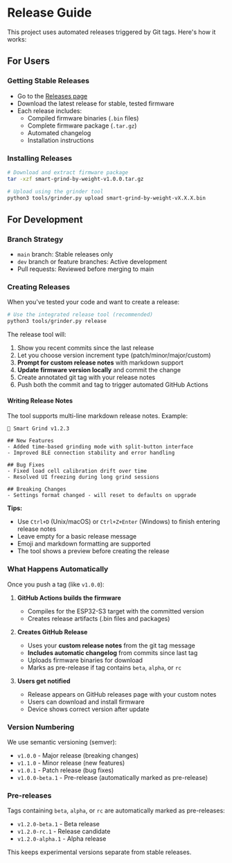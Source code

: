 # Release Guide

This project uses automated releases triggered by Git tags. Here's how it works:

## For Users

### Getting Stable Releases
- Go to the [Releases page](https://github.com/jaapp/smart-grind-by-weight/releases)
- Download the latest release for stable, tested firmware
- Each release includes:
  - Compiled firmware binaries (`.bin` files)
  - Complete firmware package (`.tar.gz`)
  - Automated changelog
  - Installation instructions

### Installing Releases
```bash
# Download and extract firmware package
tar -xzf smart-grind-by-weight-v1.0.0.tar.gz

# Upload using the grinder tool
python3 tools/grinder.py upload smart-grind-by-weight-vX.X.X.bin
```

## For Development

### Branch Strategy
- `main` branch: Stable releases only
- `dev` branch or feature branches: Active development
- Pull requests: Reviewed before merging to main

### Creating Releases

When you've tested your code and want to create a release:

```bash
# Use the integrated release tool (recommended)
python3 tools/grinder.py release
```

The release tool will:
1. Show you recent commits since the last release
2. Let you choose version increment type (patch/minor/major/custom)
3. **Prompt for custom release notes** with markdown support
4. **Update firmware version locally** and commit the change
5. Create annotated git tag with your release notes
6. Push both the commit and tag to trigger automated GitHub Actions

#### Writing Release Notes

The tool supports multi-line markdown release notes. Example:

```
🚀 Smart Grind v1.2.3

## New Features
- Added time-based grinding mode with split-button interface
- Improved BLE connection stability and error handling

## Bug Fixes  
- Fixed load cell calibration drift over time
- Resolved UI freezing during long grind sessions

## Breaking Changes
- Settings format changed - will reset to defaults on upgrade
```

**Tips:**
- Use `Ctrl+D` (Unix/macOS) or `Ctrl+Z+Enter` (Windows) to finish entering release notes
- Leave empty for a basic release message
- Emoji and markdown formatting are supported
- The tool shows a preview before creating the release

### What Happens Automatically

Once you push a tag (like `v1.0.0`):

1. **GitHub Actions builds the firmware**
   - Compiles for the ESP32-S3 target with the committed version
   - Creates release artifacts (.bin files and packages)

2. **Creates GitHub Release**
   - Uses your **custom release notes** from the git tag message
   - **Includes automatic changelog** from commits since last tag
   - Uploads firmware binaries for download
   - Marks as pre-release if tag contains `beta`, `alpha`, or `rc`

3. **Users get notified**
   - Release appears on GitHub releases page with your custom notes
   - Users can download and install firmware
   - Device shows correct version after update

### Version Numbering

We use semantic versioning (semver):
- `v1.0.0` - Major release (breaking changes)
- `v1.1.0` - Minor release (new features)
- `v1.0.1` - Patch release (bug fixes)
- `v1.0.0-beta.1` - Pre-release (automatically marked as pre-release)

### Pre-releases

Tags containing `beta`, `alpha`, or `rc` are automatically marked as pre-releases:
- `v1.2.0-beta.1` - Beta release
- `v1.2.0-rc.1` - Release candidate
- `v1.2.0-alpha.1` - Alpha release

This keeps experimental versions separate from stable releases.